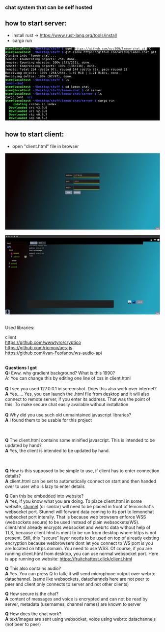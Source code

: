 ### chat system that can be self hosted

## how to start server:
- install rust -> https://www.rust-lang.org/tools/install
- cargo run

![](https://raw.githubusercontent.com/azc5OQ/lemon-chat/master/client/other/pic3.png)



## how to start client:
- open "client.html" file in browser


![](https://raw.githubusercontent.com/azc5OQ/lemon-chat/master/client/other/pic2.png)


![](https://raw.githubusercontent.com/azc5OQ/lemon-chat/master/client/other/pic.png)



<br>
Used libraries:

client
<br>
https://github.com/wwwtyro/cryptico
<br>
https://github.com/ricmoo/aes-js
<br>
https://github.com/Ivan-Feofanov/ws-audio-api




<br>
<b>Questions I got</b>
<br>
<b>Q:</b> Eww, why gradient background? What is this 1990?</b>
<br>
A: You can change this by editing one line of css in client.html<br />  

<br>
<b>Q</b> I see you used 127.0.0.1 in screenshot. Does this also work over internet?
<br>
<b>A</b>  Yes..... Yes, you can launch the .html file from desktop and it will also connect to remote server, if you enter its address. That was the point of this. To make secure chat easily available without installation<br/>
<br /><b>Q</b> Why did you use such old unmaintained javascript libraries?
<br>
<b>A</b> I found them to be usable for this project
<br/>
<br/>

<br /><b>Q</b> The client.html contains some minified javascript. This is intended to be updated by hand?
<br>
<b>A</b> Yes, the client is intended to be updated by hand.
<br/>
<br/>

<br /><b>Q</b> How is this supposed to be simple to use, if client has to enter connection details?
<br>
<b>A</b> client.html can be set to automatically connect on start and then handed over to user who is lazy to enter details
<br/>

<b>Q</b>  Can this be embedded into website?
<br>
<b>A</b>  Yes, if you know what you are doing. To place client.html in some website, [stunnel](https://www.stunnel.org/) (or similar) will need to be placed in front of lemonchat's websocket port. Stunnel will forward data coming to its port to lemonchat websocket port interally. That is because web browsers enforce WSS (websockets secure) to be used instead of plain websockets(WS). client.html already encrypts websocket and webrtc data without help of TLS, because client.html is ment to be run from desktop where https is not present. Still, this "secure" layer needs to be used on top of already existing encryption because webbrowsers dont let you connect to WS port is you are located on https domain. You need to use WSS. Of course, if you are running client.html from desktop, you can use normal websocket port.
Here is app running on website:
https://fruitchattest.click/client.html

<b>Q</b>  This also contains audio?
<br>
<b>A</b>  Yes. You can press Q to talk, it will send microphone output over webrtc datachannel. (same like websockets, datachannels here are not peer to peer and client only connects to server and not other clients)

<b>Q</b> How secure is the chat?
<br>
<b>A</b> content of messages and voice is encrypted and can not be read by server, metadata (usernames, channel names) are known to server

<b>Q</b> How does the chat work?
<br>
<b>A</b> text/images are sent using websocket, voice using webrtc datachannels (not peer to peer)


